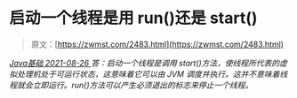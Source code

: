 <!--yml
category: 未分类
date: 0001-01-01 00:00:00
--->

# 启动一个线程是用 run()还是 start()

> 原文：[https://zwmst.com/2483.html](https://zwmst.com/2483.html)

   [ *Java基础* ](https://zwmst.com/java%e5%9f%ba%e7%a1%80)*[ <time datetime="2021-08-26T10:50:03+08:00"> 2021-08-26 </time> ](https://zwmst.com/2483.html)  答：启动一个线程是调用 start()方法，使线程所代表的虚拟处理机处于可运行状态，这意味着它可以由 JVM 调度并执行。这并不意味着线程就会立即运行。run()方法可以产生必须退出的标志来停止一个线程。*